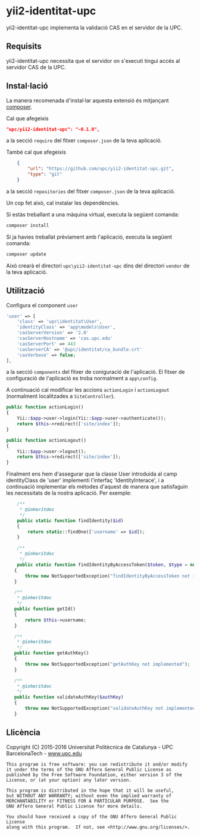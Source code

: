yii2-identitat-upc
==================

yii2-identitat-upc implementa la validació CAS en el servidor de la UPC.

Requisits
---------

yii2-identitat-upc necessita que el servidor on s'executi tingui accés al servidor CAS de la UPC.

Instal·lació
------------

La manera recomenada d'instal·lar aquesta extensió és mitjançant [composer](http://getcomposer.org/download/).

Cal que afegeixis

```json
"upc/yii2-identitat-upc": "~0.1.0",
```

a la secció `require` del fitxer `composer.json` de la teva aplicació.

També cal que afegeixis

```json
    {
        "url": "https://github.com/upc/yii2-identitat-upc.git",
        "type": "git"
    }
```

a la secció `repositories` del fitxer `composer.json` de la teva aplicació.

Un cop fet això, cal instalar les dependències.

Si estàs treballant a una màquina virtual, executa la següent comanda:

```bash
composer install
```

Si ja havies treballat prèviament amb l'aplicació, executa la següent comanda:

```bash
composer update
```

Això crearà el directori `upc\yii2-identitat-upc` dins del directori `vendor` de la teva aplicació.

Utilització
-----------

Configura el component `user`

```php
'user' => [
    'class' => 'upc\identitat\User',
    'identityClass' => 'app\models\User',
    'casServerVersion' => '2.0'
    'casServerHostname' => 'cas.upc.edu'
    'casServerPort' => 443
    'casServerCA' => '@upc/identitat/ca_bundle.crt'
    'casVerbose' => false;
],
```

a la secció `components` del fitxer de coniguració de l'aplicació. El fitxer de configuració de l'aplicació es troba normalment a `app\config`.

A continuació cal modificar les accions `actionLogin` i `actionLogout` (normalment localitzades a `SiteController`).

```php
public function actionLogin()
{
    Yii::$app->user->login(Yii::$app->user->authenticate());
    return $this->redirect(['site/index']);
}

public function actionLogout()
{
    Yii::$app->user->logout();
    return $this->redirect(['site/index']);
}
```
Finalment ens hem d'assegurar que la classe User introduida al camp identityClass de 'user' implementi l'interfaç 'IdentityInterace', i a continuació implementar els métodes d'aquest de manera que satisfaguin les necessitats de la nostra aplicació. Per exemple:

```php
	/**
     * @inheritdoc
     */
    public static function findIdentity($id)
    {
        return static::findOne(['username' => $id]);
    }

    /**
     * @inheritdoc
     */
    public static function findIdentityByAccessToken($token, $type = null)
   {
       throw new NotSupportedException("findIdentityByAccessToken not implemented");
   }

   /**
    * @inheritdoc
    */
   public function getId()
   {
       return $this->username;
   }

   /**
    * @inheritdoc
    */
   public function getAuthKey()
   {
       throw new NotSupportedException("getAuthKey not implemented");
   }

   /**
    * @inheritdoc
    */
   public function validateAuthKey($authKey)
   {
       throw new NotSupportedException("validateAuthKey not implemented");
   }
```


Llicència
---------

Copyright (C) 2015-2016 Universitat Politècnica de Catalunya - UPC BarcelonaTech - www.upc.edu

```
This program is free software: you can redistribute it and/or modify
it under the terms of the GNU Affero General Public License as
published by the Free Software Foundation, either version 3 of the
License, or (at your option) any later version.

This program is distributed in the hope that it will be useful,
but WITHOUT ANY WARRANTY; without even the implied warranty of
MERCHANTABILITY or FITNESS FOR A PARTICULAR PURPOSE.  See the
GNU Affero General Public License for more details.

You should have received a copy of the GNU Affero General Public License
along with this program.  If not, see <http://www.gnu.org/licenses/>.
```
